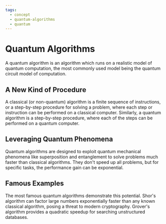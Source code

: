 ```yaml
---
tags:
  - concept
  - quantum-algorithms
  - quantum
---
```

# Quantum Algorithms

A quantum algorithm is an algorithm which runs on a realistic model of quantum computation, the most commonly used model being the quantum circuit model of computation.

## A New Kind of Procedure
A classical (or non-quantum) algorithm is a finite sequence of instructions, or a step-by-step procedure for solving a problem, where each step or instruction can be performed on a classical computer. Similarly, a quantum algorithm is a step-by-step procedure, where each of the steps can be performed on a quantum computer.

## Leveraging Quantum Phenomena
Quantum algorithms are designed to exploit quantum mechanical phenomena like superposition and entanglement to solve problems much faster than classical algorithms. They don't speed up all problems, but for specific tasks, the performance gain can be exponential.

## Famous Examples
The most famous quantum algorithms demonstrate this potential. Shor's algorithm can factor large numbers exponentially faster than any known classical algorithm, posing a threat to modern cryptography. Grover's algorithm provides a quadratic speedup for searching unstructured databases.

